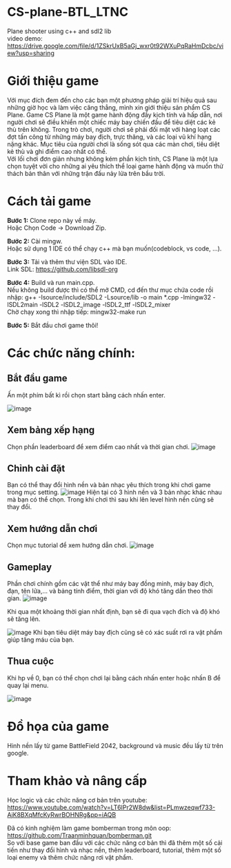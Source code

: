 # CS-plane-BTL_LTNC
Plane shooter using c++ and sdl2 lib<br/>
video demo: https://drive.google.com/file/d/1ZSkrUxB5aGj_wxr0t92WXuPqRaHmDcbc/view?usp=sharing

# Giới thiệu game

Với mục đích đem đến cho các bạn một phương pháp giải trí hiệu quả sau những giờ học và làm việc căng thẳng, mình xin giới thiệu sản phẩm CS Plane. Game CS Plane là một game hành động đầy kịch tính và hấp dẫn, nơi người chơi sẽ điều khiển một chiếc máy bay chiến đấu để tiêu diệt các kẻ thù trên không. Trong trò chơi, người chơi sẽ phải đối mặt với hàng loạt các đợt tấn công từ những máy bay địch, trực thăng, và các loại vũ khí hạng nặng khác. Mục tiêu của người chơi là sống sót qua các màn chơi, tiêu diệt kẻ thù và ghi điểm cao nhất có thể.<br/>
Với lối chơi đơn giản nhưng không kém phần kịch tính, CS Plane là một lựa chọn tuyệt vời cho những ai yêu thích thể loại game hành động và muốn thử thách bản thân với những trận đấu nảy lửa trên bầu trời.

# Cách tải game

**Bước 1:** Clone repo này về máy. <br/>
Hoặc Chọn Code -> Download Zip.

**Bước 2:** Cài mingw. <br/>
Hoặc sử dụng 1 IDE có thể chạy c++ mà bạn muốn(codeblock, vs code, ...).

**Bước 3:** Tải và thêm thư viện SDL vào IDE. <br/>
Link SDL: https://github.com/libsdl-org

**Bước 4:** Build và run main.cpp. <br/>
Nếu không build được thì có thể mở CMD, cd đến thư mục chứa code rồi nhập: g++ -Isource/include/SDL2 -Lsource/lib -o main *.cpp -lmingw32 -lSDL2main -lSDL2 -lSDL2_image -lSDL2_ttf -lSDL2_mixer <br/>
Chờ chạy xong thì nhập tiếp: mingw32-make run

**Bước 5:** Bắt đầu chơi game thôi!


# Các chức năng chính:
## Bắt đầu game
Ấn một phím bất kì rồi chọn start bằng cách nhấn enter.

![image](Image/preview/start.png)

## Xem bảng xếp hạng

Chọn phần leaderboard để xem điểm cao nhất và thời gian chơi.
![image](Image/preview/leaderboard.png)

## Chỉnh cài đặt
Bạn có thể thay đổi hình nền và bản nhạc yêu thích trong khi chơi game trong mục setting.
![image](Image/preview/setting.png)
Hiện tại có 3 hình nền và 3 bản nhạc khác nhau mà bạn có thể chọn. Trong khi chơi thì sau khi lên level hình nền cũng sẽ thay đổi.

## Xem hướng dẫn chơi
Chọn mục tutorial để xem hướng dẫn chơi.
![image](Image/preview/tutorial.png)

## Gameplay
Phần chơi chính gồm các vật thể như máy bay đồng minh, máy bay địch, đạn, tên lửa,... và bảng tính điểm, thời gian với độ khó tăng dần theo thời gian.
![image](Image/preview/gameplay.png)
</div>
Khi qua một khoảng thời gian nhất định, bạn sẽ đi qua vạch đích và độ khó sẽ tăng lên.<p/>
  
![image](Image/preview/dead.png)
Khi bạn tiêu diệt máy bay địch cũng sẽ có xác suất rơi ra vật phẩm giúp tăng máu của bạn.
                                                                
## Thua cuộc

Khi hp về 0, bạn có thể chọn chơi lại bằng cách nhấn enter hoặc nhấn B để quay lại menu.

![image](Image/preview/dead.png)

# Đồ họa của game

Hinh nền lấy từ game BattleField 2042, background và music đều lấy từ trên google.

# Tham khảo và nâng cấp

Học logic và các chức năng cơ bản trên youtube: https://www.youtube.com/watch?v=LT6IPr2W8dw&list=PLmwzeqwf733-AjK8BXqMfcKyRwrBOHNRg&pp=iAQB <br/>

Đã có kinh nghiệm làm game bomberman trong môn oop: https://github.com/Traanminhquan/bomberman.git <br/>
So với base game ban đầu với các chức năng cơ bản thì đã thêm một số cải tiến như thay đổi hình và nhạc nền, thêm leaderboard, tutorial, thêm một số loại enemy và thêm chức năng rơi vật phẩm.
